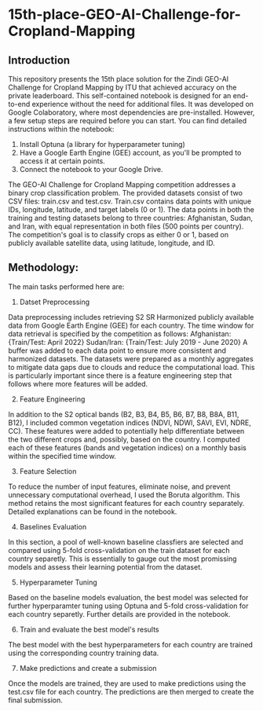# 15th-place-GEO-AI-Challenge-for-Cropland-Mapping


## Introduction
This repository presents the 15th place solution for the Zindi GEO-AI Challenge for Cropland Mapping by ITU that achieved accuracy on the private leaderboard.
This self-contained notebook is designed for an end-to-end experience without the need for additional files. It was developed on Google Colaboratory, where most dependencies are pre-installed. However, a few setup steps are required before you can start. You can find detailed instructions within the notebook:

1. Install Optuna (a library for hyperparameter tuning)
2. Have a Google Earth Engine (GEE) account, as you'll be prompted to access it at certain points.
3. Connect the notebook to your Google Drive.

The GEO-AI Challenge for Cropland Mapping competition addresses a binary crop classification problem. The provided datasets consist of two CSV files: train.csv and test.csv. Train.csv contains data points with unique IDs, longitude, latitude, and target labels (0 or 1). The data points in both the training and testing datasets belong to three countries: Afghanistan, Sudan, and Iran, with equal representation in both files (500 points per country). The competition's goal is to classify crops as either 0 or 1, based on publicly available satellite data, using latitude, longitude, and ID.
 

## Methodology:

The main tasks performed here are:

1. Datset Preprocessing

Data preprocessing includes retrieving S2 SR Harmonized publicly available data from Google Earth Engine (GEE) for each country. The time window for data retrieval is specified by the competition as follows:
Afghanistan: {Train/Test: April 2022}
Sudan/Iran: {Train/Test: July 2019 - June 2020}
A buffer was added to each data point to ensure more consistent and harmonized datasets. The datasets were prepared as a monthly aggregates to mitigate data gaps due to clouds and reduce the computational load. This is particularly important since there is a feature engineering step that follows where more features will be added.


2. Feature Engineering
   
In addition to the S2 optical bands (B2, B3, B4, B5, B6, B7, B8, B8A, B11, B12), I included common vegetation indices (NDVI, NDWI, SAVI, EVI, NDRE, CC). These features were added to potentially help differentiate between the two different crops and, possibly, based on the country. I computed each of these features (bands and vegetation indices) on a monthly basis within the specified time window.


3. Feature Selection
   
To reduce the number of input features, eliminate noise, and prevent unnecessary computational overhead, I used the Boruta algorithm. This method retains the most significant features for each country separately. Detailed explanations can be found in the notebook.

4. Baselines Evaluation
   
In this section, a pool of well-known baseline classfiers are selected and compared using 5-fold cross-validation on the train dataset for each country separetly. This is essentially to gauge out the most promissing models and assess their learning potential from the dataset.

5. Hyperparameter Tuning
   
Based on the baseline models evaluation, the best model was selected for further hyperparamter tuning using Optuna and 5-fold cross-validation for each country separetly. Further details are provided in the notebook.

6. Train and evaluate the best model's results
   
The best model with the best hyperparameters for each country are trained using the corresponding country training data.
 
7. Make predictions and create a submission
   
Once the models are trained, they are used to make predictions using the test.csv file for each country. The predictions are then merged to create the final submission.
